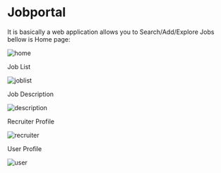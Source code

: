 # Jobportal

It is basically a web application allows you to Search/Add/Explore Jobs bellow is Home page:

![home](https://user-images.githubusercontent.com/81870361/113486353-de152180-94cf-11eb-8bb6-f24847238878.JPG)

Job List

![joblist](https://user-images.githubusercontent.com/81870361/113486118-bd000100-94ce-11eb-8b2d-357334e3be46.JPG)

Job Description

![description](https://user-images.githubusercontent.com/81870361/113486111-b8d3e380-94ce-11eb-9289-50c42d423911.JPG)

Recruiter Profile

![recruiter](https://user-images.githubusercontent.com/81870361/113486122-be312e00-94ce-11eb-92bc-56229a140b62.JPG)

User Profile

![user](https://user-images.githubusercontent.com/81870361/113486124-bec9c480-94ce-11eb-8015-6b38e376a064.JPG)
